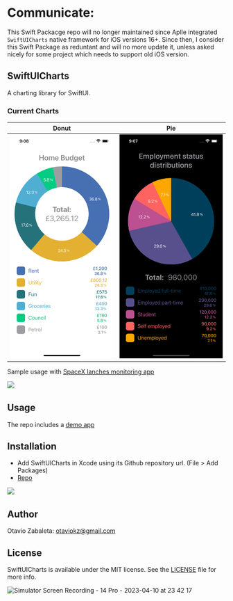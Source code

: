 # Communicate:

This Swift Packacge repo will no longer maintained since Aplle integrated `SwiftUICharts` native framework for iOS versions 16+. Since then, I consider this Swift Package as reduntant and will no more update it, unless asked nicely for some project which needs to support old iOS version.

## SwiftUICharts
A charting library for SwiftUI.

### Current Charts

| Donut   |      Pie      |
|:----------:|:-------------:|
| <img src="images/light.png" width="240"/> |  <img src="images/dark.png" width="240"/> |

Sample usage with [SpaceX lanches monitoring app](https://github.com/otaviokz/SpaceX)

<img src="https://user-images.githubusercontent.com/1006720/231042113-ec02a69e-5dfd-41db-b4be-c0c6ced1ae5b.gif" width="240"/>

## Usage

The repo includes a [demo app](https://github.com/otaviokz/SwiftUICharts/tree/develop/SwiftUIChartdsDemoApp)

## Installation
- Add SwiftUICharts in Xcode using its Github repository url. (File > Add Packages)
- [Repo](https://github.com/otaviokz/SwiftUICharts)

<img src="https://user-images.githubusercontent.com/1006720/192133273-caf9a179-633e-41e2-9ab6-7d00c59407ce.png" height="240"/>

## Author
Otavio Zabaleta: otaviokz@gmail.com

## License
SwiftUICharts is available under the MIT license. See the [LICENSE](LICENSE) file for more info.


![Simulator Screen Recording - 14 Pro - 2023-04-10 at 23 42 17](https://user-images.githubusercontent.com/1006720/231042113-ec02a69e-5dfd-41db-b4be-c0c6ced1ae5b.gif)

